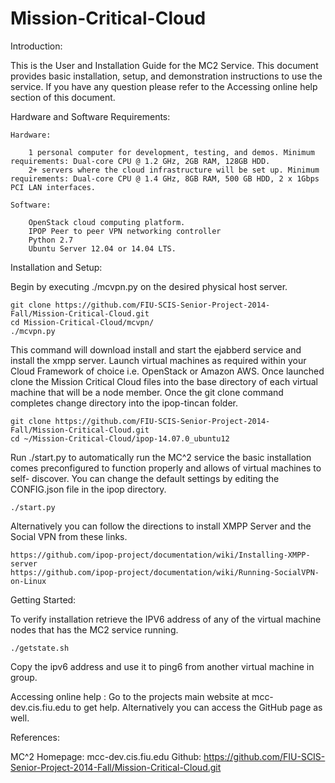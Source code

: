 Mission-Critical-Cloud
======================

Introduction:

This is the User and Installation Guide for the MC2 Service. This document provides basic installation, setup, and demonstration instructions to use the service. If you have any question please refer to the Accessing online help section of this document.

Hardware and Software Requirements:

	Hardware:
	
		1 personal computer for development, testing, and demos. Minimum requirements: Dual-core CPU @ 1.2 GHz, 2GB RAM, 128GB HDD.
		2+ servers where the cloud infrastructure will be set up. Minimum requirements: Dual-core CPU @ 1.4 GHz, 8GB RAM, 500 GB HDD, 2 x 1Gbps PCI LAN interfaces.

	Software:
	
		OpenStack cloud computing platform.
		IPOP Peer to peer VPN networking controller
		Python 2.7
		Ubuntu Server 12.04 or 14.04 LTS.
		
Installation and Setup:

Begin by executing ./mcvpn.py on the desired physical host server.

	git clone https://github.com/FIU-SCIS-Senior-Project-2014-Fall/Mission-Critical-Cloud.git
	cd Mission-Critical-Cloud/mcvpn/
	./mcvpn.py
	
This command will download install and start the ejabberd service and install the xmpp server.
Launch virtual machines as required within your Cloud Framework of choice i.e. OpenStack or Amazon AWS. 
Once launched clone the Mission Critical Cloud files into the base directory of each virtual machine that will be a node member. Once the git clone command completes change directory into the ipop-tincan folder.

	git clone https://github.com/FIU-SCIS-Senior-Project-2014-Fall/Mission-Critical-Cloud.git
	cd ~/Mission-Critical-Cloud/ipop-14.07.0_ubuntu12
	
Run ./start.py to automatically run the MC^2 service the basic installation comes preconfigured to function properly and allows of virtual machines to self- discover.  You can change the default settings by editing the CONFIG.json file in the ipop directory.

	./start.py
	
Alternatively you can follow the directions to install XMPP Server and the Social VPN from these links.

	https://github.com/ipop-project/documentation/wiki/Installing-XMPP-server
	https://github.com/ipop-project/documentation/wiki/Running-SocialVPN-on-Linux

Getting Started:

To verify installation retrieve the IPV6 address of any of the virtual machine nodes that has the MC2 service running. 

	./getstate.sh
	
Copy the ipv6 address and use it to ping6 from another virtual machine in group.


Accessing online help : Go to the projects main website at mcc-dev.cis.fiu.edu to get help. Alternatively you can access the GitHub page as well.

References:

MC^2 Homepage: mcc-dev.cis.fiu.edu
Github:  https://github.com/FIU-SCIS-Senior-Project-2014-Fall/Mission-Critical-Cloud.git

